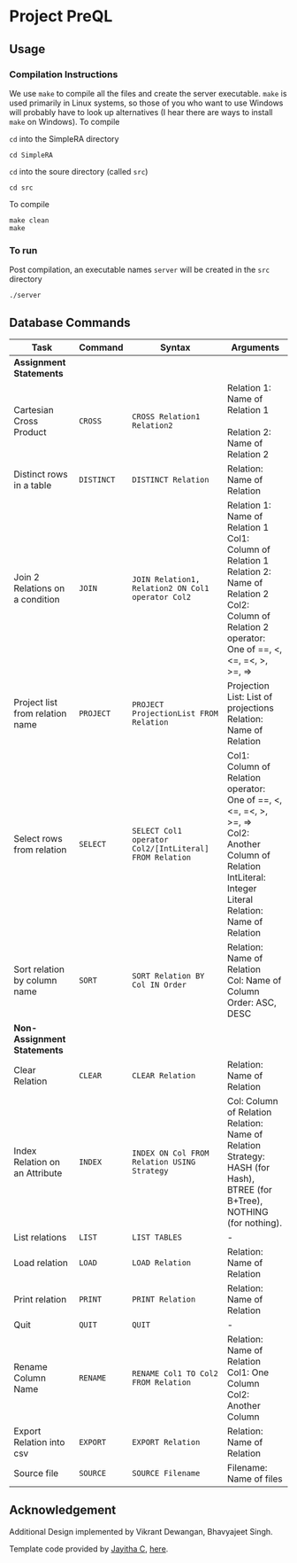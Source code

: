 # Project PreQL

## Usage

### Compilation Instructions

We use ```make``` to compile all the files and create the server executable. ```make``` is used primarily in Linux systems, so those of you who want to use Windows will probably have to look up alternatives (I hear there are ways to install ```make``` on Windows). To compile

```cd``` into the SimpleRA directory
```
cd SimpleRA
```
```cd``` into the soure directory (called ```src```)
```
cd src
```
To compile
```
make clean
make
```

### To run

Post compilation, an executable names ```server``` will be created in the ```src``` directory
```
./server
```

## Database Commands
| Task                            	| Command  	| Syntax                                               	| Arguments                                                                                                                                                                   	|
|---------------------------------	|----------	|------------------------------------------------------	|-----------------------------------------------------------------------------------------------------------------------------------------------------------------------------	|
| **Assignment Statements**           	|          	|                                                      	|                                                                                                                                                                             	|
| Cartesian Cross Product         	| `CROSS`    	| `CROSS Relation1 Relation2`                            	| Relation 1: Name of Relation 1<br><br>Relation 2: Name of Relation 2                                                                                                        	|
| Distinct rows in a table        	| `DISTINCT` 	| `DISTINCT Relation`                                    	| Relation: Name of Relation                                                                                                                                                  	|
| Join 2 Relations on a condition 	| `JOIN`     	| `JOIN Relation1, Relation2 ON Col1 operator Col2`      	| Relation 1: Name of Relation 1<br>Col1: Column of Relation 1<br>Relation 2: Name of Relation 2<br>Col2: Column of Relation 2<br>operator: One of ==, <, <=, =<,  >, >=, =>  	|
| Project list from relation name 	| `PROJECT`  	| `PROJECT ProjectionList FROM Relation`                 	| Projection List: List of projections<br>Relation: Name of Relation                                                                                                          	|
| Select rows from relation       	| `SELECT`   	| `SELECT Col1 operator Col2/[IntLiteral] FROM Relation` 	| Col1: Column of Relation <br>operator: One of ==, <, <=, =<, >, >=, =><br>Col2: Another Column of Relation<br>IntLiteral: Integer Literal<br>Relation: Name of Relation     	|
| Sort relation by column name    	| `SORT`     	| `SORT Relation BY Col IN Order`                        	| Relation: Name of Relation<br>Col: Name of Column<br>Order: ASC, DESC                                                                                                       	|
| **Non-Assignment Statements**       	|          	|                                                      	|                                                                                                                                                                             	|
| Clear Relation                  	| `CLEAR`    	| `CLEAR Relation`                                       	| Relation: Name of Relation                                                                                                                                                  	|
| Index Relation on an Attribute  	| `INDEX`    	| `INDEX ON Col FROM Relation USING Strategy`            	| Col: Column of Relation<br>Relation: Name of Relation<br>Strategy: HASH (for Hash), <br>BTREE (for B+Tree), NOTHING (for nothing).                                          	|
| List relations                  	| `LIST`     	| `LIST TABLES`                                          	| -                                                                                                                                                                           	|
| Load relation                   	| `LOAD`     	| `LOAD Relation`                                        	| Relation: Name of Relation                                                                                                                                                  	|
| Print relation                  	| `PRINT`    	| `PRINT Relation`                                       	| Relation: Name of Relation                                                                                                                                                  	|
| Quit                            	| `QUIT`     	| `QUIT`                                                 	| -                                                                                                                                                                           	|
| Rename Column Name              	| `RENAME`   	| `RENAME Col1 TO Col2 FROM Relation`                    	| Relation: Name of Relation<br>Col1: One Column<br>Col2: Another Column                                                                                                      	|
| Export Relation into csv        	| `EXPORT`   	| `EXPORT Relation`                                      	| Relation: Name of Relation                                                                                                                                                  	|
| Source file                     	| `SOURCE`   	| `SOURCE Filename`                                      	| Filename: Name of files                                                                                                                                                     	|

## Acknowledgement
Additional Design implemented by Vikrant Dewangan, Bhavyajeet Singh.

Template code provided by [Jayitha C](https://github.com/Jayitha),  [here](https://github.com/SimpleRA/SimpleRA).
